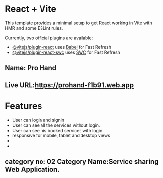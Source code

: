 # React + Vite

This template provides a minimal setup to get React working in Vite with HMR and some ESLint rules.

Currently, two official plugins are available:

- [@vitejs/plugin-react](https://github.com/vitejs/vite-plugin-react/blob/main/packages/plugin-react/README.md) uses [Babel](https://babeljs.io/) for Fast Refresh
- [@vitejs/plugin-react-swc](https://github.com/vitejs/vite-plugin-react-swc) uses [SWC](https://swc.rs/) for Fast Refresh

<h2>
Name: Pro Hand
</h2>
<h2>
Live URL:<a href="https://prohand-f1b91.web.app">https://prohand-f1b91.web.app</a>
</h2>

<h1>Features</h1>
<ul>
<li>User can login and signin </li>
<li>User can see all the services without login.</li>
<li>User can see his booked services with login.</li>
<li>responsive for mobile, tablet and desktop views</li>
<li></li>
<li></li>
</ul>

<h2>
category no: 02
Category Name:Service sharing Web Application.
</h2>
